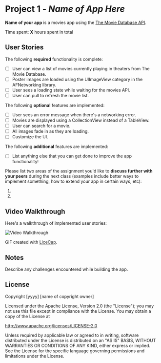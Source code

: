 # Project 1 - *Name of App Here*

**Name of your app** is a movies app using the [The Movie Database
API](http://docs.themoviedb.apiary.io/#).

Time spent: **X** hours spent in total

## User Stories

The following **required** functionality is complete:

- [ ] User can view a list of movies currently playing in theaters from The
Movie Database.
- [ ] Poster images are loaded using the UIImageView category in the
AFNetworking library.
- [ ] User sees a loading state while waiting for the movies API.
- [ ] User can pull to refresh the movie list.

The following **optional** features are implemented:

- [ ] User sees an error message when there's a networking error.
- [ ] Movies are displayed using a CollectionView instead of a TableView.
- [ ] User can search for a movie.
- [ ] All images fade in as they are loading.
- [ ] Customize the UI.

The following **additional** features are implemented:

- [ ] List anything else that you can get done to improve the app
functionality!

Please list two areas of the assignment you'd like to **discuss further
with your peers** during the next class (examples include better ways to
      implement something, how to extend your app in certain ways, etc):

   1. 
   2. 

## Video Walkthrough 

   Here's a walkthrough of implemented user stories:

   <img src='http://i.imgur.com/link/to/your/gif/file.gif' title='Video
   Walkthrough' width='' alt='Video Walkthrough' />

   GIF created with [LiceCap](http://www.cockos.com/licecap/).

## Notes

   Describe any challenges encountered while building the app.

## License

   Copyright [yyyy] [name of copyright owner]

   Licensed under the Apache License, Version 2.0 (the "License");
   you may not use this file except in compliance with the License.
   You may obtain a copy of the License at

   http://www.apache.org/licenses/LICENSE-2.0

   Unless required by applicable law or agreed to in
   writing, software
   distributed under the License is distributed on
   an "AS IS" BASIS,
   WITHOUT WARRANTIES OR CONDITIONS OF ANY
   KIND, either express or implied.
   See the License for the specific
   language governing permissions and
   limitations under the License.

